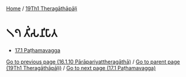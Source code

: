 
[Home](/) / [19Th1 Theragāthāpāḷi](../19Th1.md)

# 𑁧𑁭 𑀢𑀺𑀁𑀲𑀦𑀺𑀧𑀸𑀢

* [17.1 Paṭhamavagga](17/17.1.md)

[Go to previous page (16.1.10 Pārāpariyattheragāthā)](16/16.1/16.1.10.md) / [Go to parent page (19Th1 Theragāthāpāḷi)](0.md) / [Go to next page (17.1 Paṭhamavagga)](17/17.1.md)


